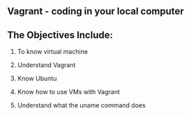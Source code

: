 ## Vagrant - coding in your local computer

## The Objectives Include:

1. To know virtual machine

2. Understand Vagrant

3. Know Ubuntu

4. Know how to use VMs with Vagrant

5. Understand what the uname command does
